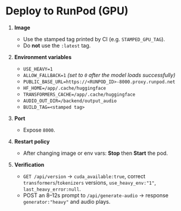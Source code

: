 # Deploy to RunPod (GPU)

1. **Image**
   - Use the stamped tag printed by CI (e.g. `STAMPED_GPU_TAG`).
   - Do **not** use the `:latest` tag.

2. **Environment variables**
   - `USE_HEAVY=1`
   - `ALLOW_FALLBACK=1` *(set to `0` after the model loads successfully)*
   - `PUBLIC_BASE_URL=https://<RUNPOD_ID>-8000.proxy.runpod.net`
   - `HF_HOME=/app/.cache/huggingface`
   - `TRANSFORMERS_CACHE=/app/.cache/huggingface`
   - `AUDIO_OUT_DIR=/backend/output_audio`
   - `BUILD_TAG=<stamped tag>`

3. **Port**
   - Expose `8000`.

4. **Restart policy**
   - After changing image or env vars: **Stop** then **Start** the pod.

5. **Verification**
   - `GET /api/version` → `cuda_available:true`, correct `transformers`/`tokenizers` versions,
     `use_heavy_env:"1"`, `last_heavy_error:null`.
   - POST an 8–12s prompt to `/api/generate-audio` → response `generator:"heavy"` and audio plays.
